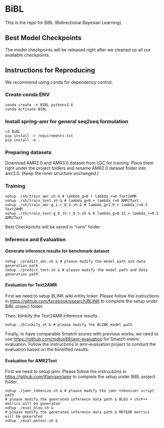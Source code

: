 # BiBL
This is the repo for BiBL (Bidirectional Bayesian Learning).

## Best Model Checkpoints

The model checkpoints will be released right after we cleaned up all our available checkpoints.

## Instructions for Reproducing

We recommend using conda for dependency control.

### Create conda ENV
```shell script
conda create -n BIBL python=3.6
conda activate BIBL
```

### Install spring-amr for general seq2seq formulation
```shell script
cd BiBL
pip install -r requirements.txt
pip install -e .
```

### Preparing datasets
Download AMR2.0 and AMR3.0 dataset from LDC for training.
Place them right under the project folders and rename AMR2.0 dataset folder into amr2.0. (Keep the inner structure unchanged.)

### Training
```shell script
nohup ./sh/train_amr.sh & # lambda_g=0 + lambda_r=0 Text2AMR
nohup ./sh/train_text.sh & # lambda_g=0 + lambda_r=0 AMR2Text
nohup ./sh/train_amr-g_1-r_0_5.sh & # lambda_g=1.0 + lambda_r=0.5 Text2AMR
nohup ./sh/train_text-g_0_15-r_0_5.sh & # lambda_g=0.15 + lambda_r=0.5 AMR2Text
```
Best Checkpoints will be saved in "runs" folder.

### Inference and Evaluation
#### Generate inference results for benchmark dataset
```shell script
nohup ./predict_amr.sh & # please modify the model path and data generation path
nohup ./predict_text.sh & # please modify the model path and data generation path
```
#### Evaluation for Text2AMR

First we need to setup BLINK wiki entity linker. Please follow the instructions in https://github.com/facebookresearch/BLINK to complete the setup under BiBL project folder.

Then, blinkify the Text2AMR inference results.
```shell script
nohup ./blinkify.sh & # please modify the BLINK model path
```

Finally, to have comparable Smatch scores with previous works, we need to use https://github.com/mdtux89/amr-evaluation for Smatch metric evaluation. Follow the instructions in amr-evaluation project to conduct the evaluation based on the blinkified results.

#### Evaluation for AMR2Text

First we need to setup jamr. Please follow the instructions in https://github.com/jflanigan/jamr to complete the setup under BiBL project folder.

```shell script
nohup ./jamr_tokenize.sh & # please modify the jamr tokenizer script path
# please modify the generated inference data path & BLEU + chrF++ metrics will be generated
nohup ./eval_bleu.sh &
# please modify the generated inference data path & METEOR metrics will be generated
nohup ./eval_meteor.sh &
```
